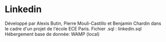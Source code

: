# Linkedin
Développé par Alexis Butin, Pierre Mouli-Castillo et Benjamin Chardin dans le cadre d'un projet de l'école ECE Paris.
Fichier .sql : linkedin.sql
Hébergement base de donnée: WAMP (local)

